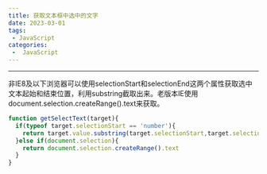 ```yaml
---
title: 获取文本框中选中的文字
date: 2023-03-01
tags:
 - JavaScript
categories:
 -  JavaScript
---
```

---
非IE8及以下浏览器可以使用selectionStart和selectionEnd这两个属性获取选中文本起始和结束位置，利用substring截取出来。老版本IE使用document.selection.createRange().text来获取。
```js
function getSelectText(target){
  if(typeof target.selectionStart == 'number'){
    return target.value.substring(target.selectionStart,target.selectionEnd)
  }else if(document.selection){
    return document.selection.createRange().text
  }
}
```